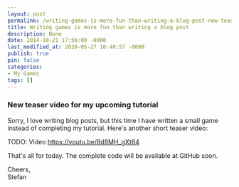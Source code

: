 ```yaml
---
layout: post
permalink: /writing-games-is-more-fun-than-writing-a-blog-post-new-teaser-video-for-my-upcoming-tutorial/
title: Writing games is more fun than writing a blog post
description: None
date: 2014-10-21 17:56:00 -0000
last_modified_at: 2020-05-27 16:40:57 -0000
publish: true
pin: false
categories:
- My Games
tags: []
---
```

### New teaser video for my upcoming tutorial

Sorry, I love writing blog posts, but this time I have written a small game instead of completing my tutorial. Here's another short teaser video:

TODO: Video https://youtu.be/8d8MH_gXt84

That's all for today. The complete code will be available at GitHub soon.

Cheers,  
Stefan
